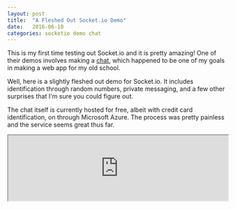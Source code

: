 ```yaml
---
layout: post
title:  "A Fleshed Out Socket.io Demo"
date:   2016-06-10
categories: socketio demo chat
---
```


This is my first time testing out Socket.io and it is pretty amazing! One of their demos involves making a [chat](http://socket.io/get-started/chat/), which happened to be one of my goals in making a web app for my old school.

Well, here is a slightly fleshed out demo for Socket.io. It includes identification through random numbers, private messaging, and a few other surprises that I'm sure you could figure out.

The chat itself is currently hosted for free, albeit with credit card identification, on through Microsoft Azure. The process was pretty painless and the service seems great thus far.

<iframe src="http://trin-chat.azurewebsites.net/" border="none" style="width: 100%; min-height: 10px;"></iframe>